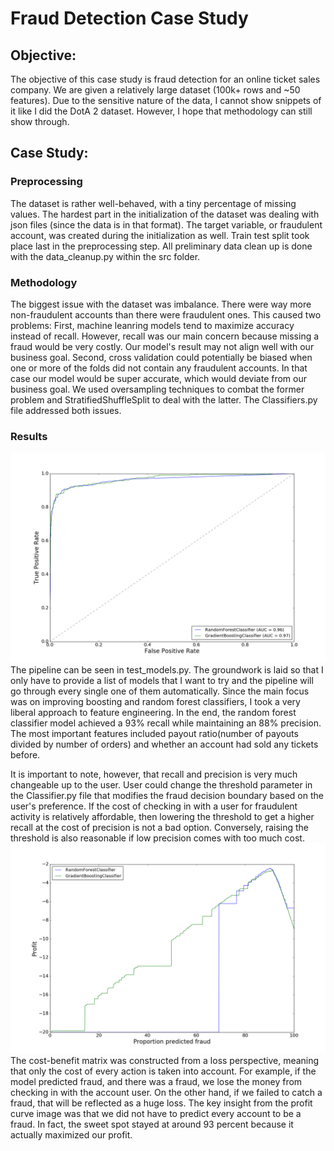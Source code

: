 # Fraud Detection Case Study

## Objective:
The objective of this case study is fraud detection for an online ticket sales company. We are given a relatively large dataset (100k+ rows and ~50 features). Due to the sensitive nature of the data, I cannot show snippets of it like I did the DotA 2 dataset. However, I hope that methodology can still show through.

## Case Study:
### Preprocessing
The dataset is rather well-behaved, with a tiny percentage of missing values. The hardest part in the initialization of the dataset was dealing with json files (since the data is in that format). The target variable, or fraudulent account, was created during the initialization as well. Train test split took place last in the preprocessing step. All preliminary data clean up is done with the data_cleanup.py within the src folder.

### Methodology
The biggest issue with the dataset was imbalance. There were way more non-fraudulent accounts than there were fraudulent ones. This caused two problems: First, machine leanring models tend to maximize accuracy instead of recall. However, recall was our main concern because missing a fraud would be very costly. Our model's result may not align well with our business goal. Second, cross validation could potentially be biased when one or more of the folds did not contain any fraudulent accounts. In that case our model would be super accurate, which would deviate from our business goal. We used oversampling techniques to combat the former problem and StratifiedShuffleSplit to deal with the latter. The Classifiers.py file addressed both issues.

### Results
![ROC curve](/img/ROC_curves.png)
The pipeline can be seen in test_models.py. The groundwork is laid so that I only have to provide a list of models that I want to try and the pipeline will go through every single one of them automatically. Since the main focus was on improving boosting and random forest classifiers, I took a very liberal approach to feature engineering. In the end, the random forest classifier model achieved a 93% recall while maintaining an 88% precision. The most important features included payout ratio(number of payouts divided by number of orders) and whether an account had sold any tickets before.

It is important to note, however, that recall and precision is very much changeable up to the user. User could change the threshold parameter in the Classifier.py file that modifies the fraud decision boundary based on the user's preference. If the cost of checking in with a user for fraudulent activity is relatively affordable, then lowering the threshold to get a higher recall at the cost of precision is not a bad option. Conversely, raising the threshold is also reasonable if low precision comes with too much cost.
![Profit curve](/img/profit_curves.png)
The cost-benefit matrix was constructed from a loss perspective, meaning that only the cost of every action is taken into account. For example, if the model predicted fraud, and there was a fraud, we lose the money from checking in with the account user. On the other hand, if we failed to catch a fraud, that will be reflected as a huge loss. The key insight from the profit curve image was that we did not have to predict every account to be a fraud. In fact, the sweet spot stayed at around 93 percent because it actually maximized our profit.
